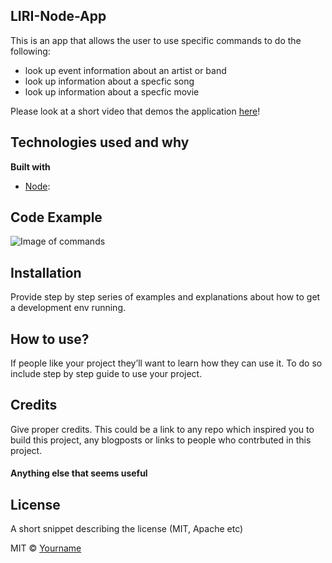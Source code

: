 ## LIRI-Node-App
This is an app that allows the user to use specific commands to do the following:

* look up event information about an artist or band
* look up information about a specfic song
* look up information about a specfic movie

Please look at a short video that demos the application [here](https://drive.google.com/file/d/1NnOlFlwibZ-X2Du3HcXW1sxXIehV5GJF/view)!

## Technologies used and why
<b>Built with</b>
- [Node](https://nodejs.org/en/): 


## Code Example
![Image of commands](relative/path/to/command.png)

## Installation
Provide step by step series of examples and explanations about how to get a development env running.

## How to use?
If people like your project they’ll want to learn how they can use it. To do so include step by step guide to use your project.

## Credits
Give proper credits. This could be a link to any repo which inspired you to build this project, any blogposts or links to people who contrbuted in this project. 

#### Anything else that seems useful

## License
A short snippet describing the license (MIT, Apache etc)

MIT © [Yourname]()
